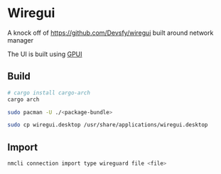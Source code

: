 # Wiregui

A knock off of https://github.com/Devsfy/wiregui built around network manager

The UI is built using [GPUI](https://www.gpui.rs/)

## Build

```sh
# cargo install cargo-arch
cargo arch

sudo pacman -U ./<package-bundle>

sudo cp wiregui.desktop /usr/share/applications/wiregui.desktop
```

## Import

```sh
nmcli connection import type wireguard file <file>
```

